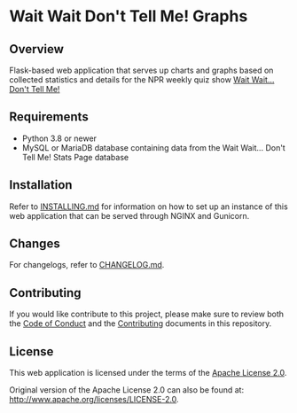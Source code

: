 # Wait Wait Don't Tell Me! Graphs

## Overview

Flask-based web application that serves up charts and graphs based on collected
statistics and details for the NPR weekly quiz show
[Wait Wait... Don't Tell Me!](http://waitwait.npr.org)

## Requirements

- Python 3.8 or newer
- MySQL or MariaDB database containing data from the Wait Wait... Don't Tell
  Me! Stats Page database

## Installation

Refer to [INSTALLING.md](./INSTALLING.md) for information on how to set up an
instance of this web application that can be served through NGINX and Gunicorn.

## Changes

For changelogs, refer to [CHANGELOG.md](./CHANGELOG.md).

## Contributing

If you would like contribute to this project, please make sure to review both
the [Code of Conduct](./CODE_OF_CONDUCT.md) and the
[Contributing](./CONTRIBUTING.md) documents in this repository.

## License

This web application is licensed under the terms of the
[Apache License 2.0](./LICENSE).

Original version of the Apache License 2.0 can also be found at:
<http://www.apache.org/licenses/LICENSE-2.0>.
